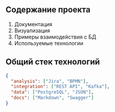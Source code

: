 


## Содержание проекта

1. Документация
2. Визуализация
3. Примеры взаимодействия с БД
4. Используемые технологии


<!-- Шаблон заполнения .json-файла                  -->
<!-- "analysis": ["Инструменты анализа"],           -->
<!-- "integration": ["Интеграционные технологии"],  -->
<!-- "data": ["Работа с данными"],                  -->
<!-- "docs": ["Документирование"],                  -->

## Общий стек технологий


```json
{
  "analysis": ["Jira", "BPMN"],
  "integration": ["REST API", "Kafka"],
  "data": ["PostgreSQL", "JSON"],
  "docs": ["Markdown", "Swagger"]
}
```